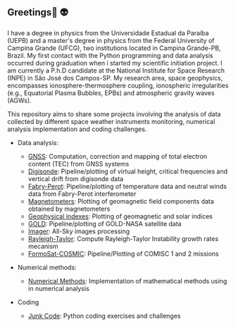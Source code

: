 ## Greetings👋  :alien:


I have a degree in physics from the Universidade Estadual da Paraíba (UEPB) and a master's degree in physics from the Federal University of Campina Grande (UFCG), two institutions located in Campina Grande-PB, Brazil. My first contact with the Python programming and data analysis occurred during graduation when i started my scientific initiation project. I am currently a P.h.D candidate at the National Institute for Space Research (INPE) in São José dos Campos-SP. My research area, space geophysics, encompasses ionosphere-thermosphere coupling, ionospheric irregularities (e.g., Equatorial Plasma Bubbles, EPBs) and atmospheric gravity waves (AGWs).


This repository aims to share some projects involving the analysis of data collected by different space weather instruments monitoring, numerical analysis implementation and coding challenges.


- Data analysis:
    - [GNSS](https://github.com/LuizFillip/GNSS): Computation, correction and mapping of total electron content (TEC) from GNSS systems 
    - [Digisonde](https://github.com/LuizFillip/Digisonde): Pipeline/plotting of virtual height, critical frequencies and vertical drift from digisonde data
    - [Fabry-Perot](https://github.com/LuizFillip/Fabry-Perot): Pipeline/plotting of temperature data and neutral winds data from Fabry-Perot interferometer
    - [Magnetometers](https://github.com/LuizFillip/Magnetometers): Plotting of geomagnetic field components data obtained by magnetometers
    - [Geophysical indexes](https://github.com/LuizFillip/Geomagnetic-Solar-Indices): Plotting of geomagnetic and solar indices
    - [GOLD](https://github.com/LuizFillip/GOLD): Pipeline/plotting of GOLD-NASA satellite data
    - [Imager](https://github.com/LuizFillip/Imager): All-Sky images processing
    - [Rayleigh-Taylor](https://github.com/LuizFillip/Rayleigh-Taylor): Compute Rayleigh-Taylor Instability growth rates mecanism 
    - [FormoSat-COSMIC](https://github.com/LuizFillip/COSMIC): Pipeline/Plotting of COMISC 1 and 2 missions
    
    
- Numerical methods:
    - [Numerical Methods](https://github.com/LuizFillip/NumericalMethods): Implementation of mathematical methods using in numerical analysis
    
- Coding
    - [Junk Code](https://github.com/LuizFillip/JunkCode): Python coding exercises and challenges
    



